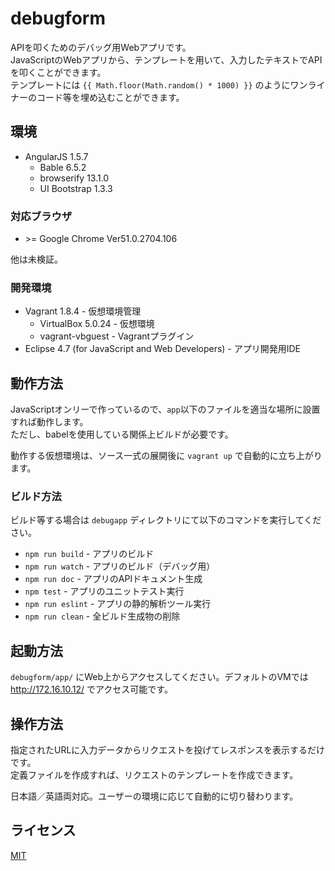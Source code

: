 # debugform
APIを叩くためのデバッグ用Webアプリです。  
JavaScriptのWebアプリから、テンプレートを用いて、入力したテキストでAPIを叩くことができます。  
テンプレートには `{{ Math.floor(Math.random() * 1000) }}` のようにワンライナーのコード等を埋め込むことができます。

## 環境
* AngularJS 1.5.7
    * Bable 6.5.2
    * browserify 13.1.0
    * UI Bootstrap 1.3.3

### 対応ブラウザ
* &gt;= Google Chrome Ver51.0.2704.106

他は未検証。

### 開発環境
* Vagrant 1.8.4 - 仮想環境管理
    * VirtualBox 5.0.24 - 仮想環境
    * vagrant-vbguest - Vagrantプラグイン
* Eclipse 4.7 (for JavaScript and Web Developers) - アプリ開発用IDE

## 動作方法
JavaScriptオンリーで作っているので、`app`以下のファイルを適当な場所に設置すれば動作します。  
ただし、babelを使用している関係上ビルドが必要です。

動作する仮想環境は、ソース一式の展開後に `vagrant up` で自動的に立ち上がります。

### ビルド方法
ビルド等する場合は `debugapp` ディレクトリにて以下のコマンドを実行してください。

* `npm run build` - アプリのビルド
* `npm run watch` - アプリのビルド（デバッグ用）
* `npm run doc` - アプリのAPIドキュメント生成
* `npm test` - アプリのユニットテスト実行
* `npm run eslint` - アプリの静的解析ツール実行
* `npm run clean` - 全ビルド生成物の削除

## 起動方法
`debugform/app/` にWeb上からアクセスしてください。デフォルトのVMでは http://172.16.10.12/ でアクセス可能です。

## 操作方法
指定されたURLに入力データからリクエストを投げてレスポンスを表示するだけです。  
定義ファイルを作成すれば、リクエストのテンプレートを作成できます。

日本語／英語両対応。ユーザーの環境に応じて自動的に切り替わります。

## ライセンス
[MIT](https://github.com/ktanakaj/debugform/blob/master/LICENSE)
